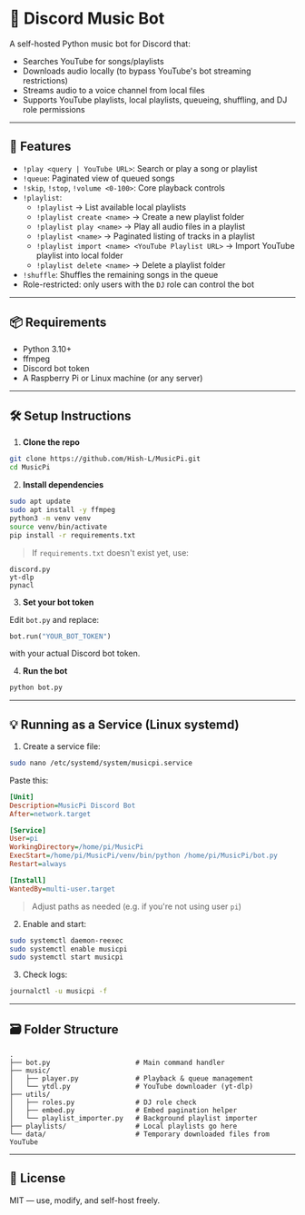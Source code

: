 # 🎵 Discord Music Bot

A self-hosted Python music bot for Discord that:
- Searches YouTube for songs/playlists
- Downloads audio locally (to bypass YouTube's bot streaming restrictions)
- Streams audio to a voice channel from local files
- Supports YouTube playlists, local playlists, queueing, shuffling, and DJ role permissions

---

## 🚀 Features

- `!play <query | YouTube URL>`: Search or play a song or playlist
- `!queue`: Paginated view of queued songs
- `!skip`, `!stop`, `!volume <0-100>`: Core playback controls
- `!playlist`: 
  - `!playlist` → List available local playlists
  - `!playlist create <name>` → Create a new playlist folder
  - `!playlist play <name>` → Play all audio files in a playlist
  - `!playlist <name>` → Paginated listing of tracks in a playlist
  - `!playlist import <name> <YouTube Playlist URL>` → Import YouTube playlist into local folder
  - `!playlist delete <name>` → Delete a playlist folder
- `!shuffle`: Shuffles the remaining songs in the queue
- Role-restricted: only users with the `DJ` role can control the bot

---

## 📦 Requirements

- Python 3.10+
- ffmpeg
- Discord bot token
- A Raspberry Pi or Linux machine (or any server)

---

## 🛠 Setup Instructions

1. **Clone the repo**

```bash
git clone https://github.com/Hish-L/MusicPi.git
cd MusicPi
```

2. **Install dependencies**

```bash
sudo apt update
sudo apt install -y ffmpeg
python3 -m venv venv
source venv/bin/activate
pip install -r requirements.txt
```

> If `requirements.txt` doesn't exist yet, use:

```
discord.py
yt-dlp
pynacl
```

3. **Set your bot token**

Edit `bot.py` and replace:

```python
bot.run("YOUR_BOT_TOKEN")
```

with your actual Discord bot token.

4. **Run the bot**

```bash
python bot.py
```

---

## 💡 Running as a Service (Linux systemd)

1. Create a service file:

```bash
sudo nano /etc/systemd/system/musicpi.service
```

Paste this:

```ini
[Unit]
Description=MusicPi Discord Bot
After=network.target

[Service]
User=pi
WorkingDirectory=/home/pi/MusicPi
ExecStart=/home/pi/MusicPi/venv/bin/python /home/pi/MusicPi/bot.py
Restart=always

[Install]
WantedBy=multi-user.target
```

> Adjust paths as needed (e.g. if you're not using user `pi`)

2. Enable and start:

```bash
sudo systemctl daemon-reexec
sudo systemctl enable musicpi
sudo systemctl start musicpi
```

3. Check logs:

```bash
journalctl -u musicpi -f
```

---

## 🗃 Folder Structure

```
.
├── bot.py                     # Main command handler
├── music/
│   ├── player.py              # Playback & queue management
│   └── ytdl.py                # YouTube downloader (yt-dlp)
├── utils/
│   ├── roles.py               # DJ role check
│   ├── embed.py               # Embed pagination helper
│   └── playlist_importer.py   # Background playlist importer
├── playlists/                 # Local playlists go here
└── data/                      # Temporary downloaded files from YouTube
```

---

## 📄 License

MIT — use, modify, and self-host freely.
